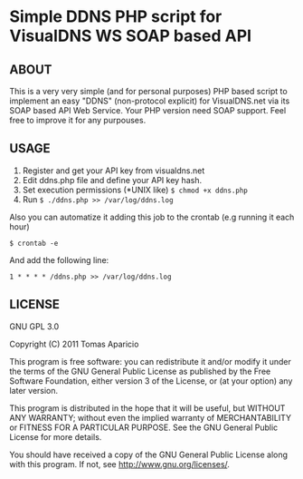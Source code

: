 # Simple DDNS PHP script for VisualDNS WS SOAP based API

## ABOUT
This is a very very simple (and for personal purposes) PHP based script to implement an easy "DDNS" (non-protocol explicit) for VisualDNS.net via its SOAP based API Web Service.
Your PHP version need SOAP support. 
Feel free to improve it for any purpouses.

## USAGE

1. Register and get your API key from visualdns.net
2. Edit ddns.php file and define your API key hash.
3. Set execution permissions (*UNIX like)
`$ chmod +x ddns.php` 
4. Run 
`$ ./ddns.php >> /var/log/ddns.log`

Also you can automatize it adding this job to the crontab (e.g running it each hour)

```
$ crontab -e
```

And add the following line:

```
1 * * * * /ddns.php >> /var/log/ddns.log
``` 

## LICENSE

GNU GPL 3.0

Copyright (C) 2011  Tomas Aparicio

This program is free software: you can redistribute it and/or modify
it under the terms of the GNU General Public License as published by
the Free Software Foundation, either version 3 of the License, or
(at your option) any later version.

This program is distributed in the hope that it will be useful,
but WITHOUT ANY WARRANTY; without even the implied warranty of
MERCHANTABILITY or FITNESS FOR A PARTICULAR PURPOSE.  See the
GNU General Public License for more details.

You should have received a copy of the GNU General Public License
along with this program.  If not, see <http://www.gnu.org/licenses/>.
